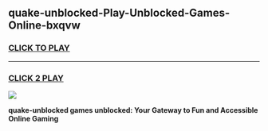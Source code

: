 
## quake-unblocked-Play-Unblocked-Games-Online-bxqvw
<h3>
<a href="https://premium76.site?title=quake-unblocked&ref=25A">CLICK TO PLAY</a></h3>
<hr>

<h3>
<a href="https://premium76.site?title=quake-unblocked&ref=25A">CLICK 2 PLAY</a>
  
</h3>

<a href="https://premium76.site?title=quake-unblocked&ref=25A"><img src="https://clearcache.store/games.png"></a>


**quake-unblocked games unblocked: Your Gateway to Fun and Accessible Online Gaming**
